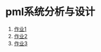 # pml系统分析与设计

1. [作业1](./hw.md "作业1")
1. [作业2](http://www.baidu.com "作业2")
1. [作业3](http://www.baidu.com "作业3")
